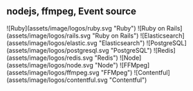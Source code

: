 
nodejs, ffmpeg, Event source
---

<p class="image-line">
![Ruby](assets/image/logos/ruby.svg "Ruby")
![Ruby on Rails](assets/image/logos/rails.svg "Ruby on Rails")
![Elasticsearch](assets/image/logos/elastic.svg "Elasticsearch")
![PostgreSQL](assets/image/logos/postgresql.svg "PostgreSQL")
![Redis](assets/image/logos/redis.svg "Redis")
![Node](assets/image/logos/node.svg "Node")
![FFMpeg](assets/image/logos/ffmpeg.svg "FFMpeg")
![Contentful](assets/image/logos/contentful.svg "Contentful")
</p>